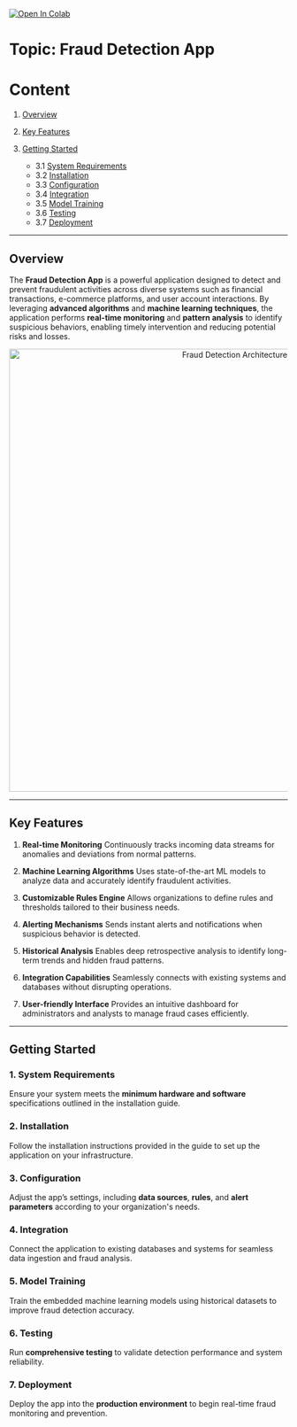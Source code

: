 <a href="https://colab.research.google.com/github/your-username/fraud-detection-app/blob/main/fraud-detection.ipynb" target="_parent"><img src="https://colab.research.google.com/assets/colab-badge.svg" alt="Open In Colab"/></a>

# **Topic: Fraud Detection App**

# **Content**

1. [Overview](#part1)
2. [Key Features](#part2)
3. [Getting Started](#part3)

   * 3.1 [System Requirements](#part3.1)
   * 3.2 [Installation](#part3.2)
   * 3.3 [Configuration](#part3.3)
   * 3.4 [Integration](#part3.4)
   * 3.5 [Model Training](#part3.5)
   * 3.6 [Testing](#part3.6)
   * 3.7 [Deployment](#part3.7)

---

<a name="part1"></a>

## Overview

The **Fraud Detection App** is a powerful application designed to detect and prevent fraudulent activities across diverse systems such as financial transactions, e-commerce platforms, and user account interactions.
By leveraging **advanced algorithms** and **machine learning techniques**, the application performs **real-time monitoring** and **pattern analysis** to identify suspicious behaviors, enabling timely intervention and reducing potential risks and losses.

<div align="center">
<img src="https://d1.awsstatic.com/architecture-diagrams/ArchitectureDiagrams/fraud-ring-detection-using-Neo4j-and-graphs-arch-diagram.2d0d6f9f4e4b2901b1325b8b0a6c334ab3d7a6f4.png" alt="Fraud Detection Architecture" width="800">

</div>

---

<a name="part2"></a>

## Key Features

1. **Real-time Monitoring**
   Continuously tracks incoming data streams for anomalies and deviations from normal patterns.

2. **Machine Learning Algorithms**
   Uses state-of-the-art ML models to analyze data and accurately identify fraudulent activities.

3. **Customizable Rules Engine**
   Allows organizations to define rules and thresholds tailored to their business needs.

4. **Alerting Mechanisms**
   Sends instant alerts and notifications when suspicious behavior is detected.

5. **Historical Analysis**
   Enables deep retrospective analysis to identify long-term trends and hidden fraud patterns.

6. **Integration Capabilities**
   Seamlessly connects with existing systems and databases without disrupting operations.

7. **User-friendly Interface**
   Provides an intuitive dashboard for administrators and analysts to manage fraud cases efficiently.

---

<a name="part3"></a>

## Getting Started

<a name="part3.1"></a>

### 1. System Requirements

Ensure your system meets the **minimum hardware and software** specifications outlined in the installation guide.

<a name="part3.2"></a>

### 2. Installation

Follow the installation instructions provided in the guide to set up the application on your infrastructure.

<a name="part3.3"></a>

### 3. Configuration

Adjust the app’s settings, including **data sources**, **rules**, and **alert parameters** according to your organization's needs.

<a name="part3.4"></a>

### 4. Integration

Connect the application to existing databases and systems for seamless data ingestion and fraud analysis.

<a name="part3.5"></a>

### 5. Model Training

Train the embedded machine learning models using historical datasets to improve fraud detection accuracy.

<a name="part3.6"></a>

### 6. Testing

Run **comprehensive testing** to validate detection performance and system reliability.

<a name="part3.7"></a>

### 7. Deployment

Deploy the app into the **production environment** to begin real-time fraud monitoring and prevention.


